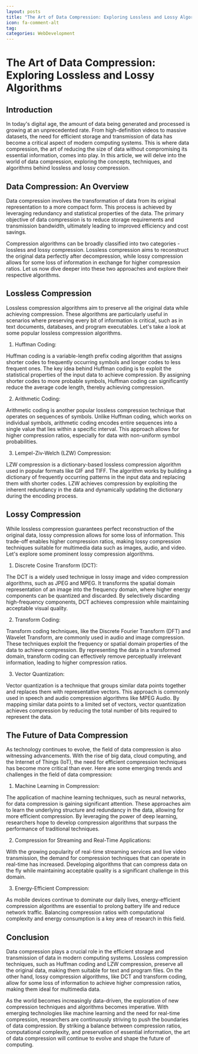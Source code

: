```yaml
---
layout: posts
title: "The Art of Data Compression: Exploring Lossless and Lossy Algorithms"
icon: fa-comment-alt
tag:      
categories: WebDevelopment
---
```



# The Art of Data Compression: Exploring Lossless and Lossy Algorithms

## Introduction

In today's digital age, the amount of data being generated and processed is growing at an unprecedented rate. From high-definition videos to massive datasets, the need for efficient storage and transmission of data has become a critical aspect of modern computing systems. This is where data compression, the art of reducing the size of data without compromising its essential information, comes into play. In this article, we will delve into the world of data compression, exploring the concepts, techniques, and algorithms behind lossless and lossy compression.

## Data Compression: An Overview

Data compression involves the transformation of data from its original representation to a more compact form. This process is achieved by leveraging redundancy and statistical properties of the data. The primary objective of data compression is to reduce storage requirements and transmission bandwidth, ultimately leading to improved efficiency and cost savings.

Compression algorithms can be broadly classified into two categories - lossless and lossy compression. Lossless compression aims to reconstruct the original data perfectly after decompression, while lossy compression allows for some loss of information in exchange for higher compression ratios. Let us now dive deeper into these two approaches and explore their respective algorithms.

## Lossless Compression

Lossless compression algorithms aim to preserve all the original data while achieving compression. These algorithms are particularly useful in scenarios where preserving every bit of information is critical, such as in text documents, databases, and program executables. Let's take a look at some popular lossless compression algorithms.

1. Huffman Coding:

Huffman coding is a variable-length prefix coding algorithm that assigns shorter codes to frequently occurring symbols and longer codes to less frequent ones. The key idea behind Huffman coding is to exploit the statistical properties of the input data to achieve compression. By assigning shorter codes to more probable symbols, Huffman coding can significantly reduce the average code length, thereby achieving compression.

2. Arithmetic Coding:

Arithmetic coding is another popular lossless compression technique that operates on sequences of symbols. Unlike Huffman coding, which works on individual symbols, arithmetic coding encodes entire sequences into a single value that lies within a specific interval. This approach allows for higher compression ratios, especially for data with non-uniform symbol probabilities.

3. Lempel-Ziv-Welch (LZW) Compression:

LZW compression is a dictionary-based lossless compression algorithm used in popular formats like GIF and TIFF. The algorithm works by building a dictionary of frequently occurring patterns in the input data and replacing them with shorter codes. LZW achieves compression by exploiting the inherent redundancy in the data and dynamically updating the dictionary during the encoding process.

## Lossy Compression

While lossless compression guarantees perfect reconstruction of the original data, lossy compression allows for some loss of information. This trade-off enables higher compression ratios, making lossy compression techniques suitable for multimedia data such as images, audio, and video. Let's explore some prominent lossy compression algorithms.

1. Discrete Cosine Transform (DCT):

The DCT is a widely used technique in lossy image and video compression algorithms, such as JPEG and MPEG. It transforms the spatial domain representation of an image into the frequency domain, where higher energy components can be quantized and discarded. By selectively discarding high-frequency components, DCT achieves compression while maintaining acceptable visual quality.

2. Transform Coding:

Transform coding techniques, like the Discrete Fourier Transform (DFT) and Wavelet Transform, are commonly used in audio and image compression. These techniques exploit the frequency or spatial domain properties of the data to achieve compression. By representing the data in a transformed domain, transform coding can effectively remove perceptually irrelevant information, leading to higher compression ratios.

3. Vector Quantization:

Vector quantization is a technique that groups similar data points together and replaces them with representative vectors. This approach is commonly used in speech and audio compression algorithms like MPEG Audio. By mapping similar data points to a limited set of vectors, vector quantization achieves compression by reducing the total number of bits required to represent the data.

## The Future of Data Compression

As technology continues to evolve, the field of data compression is also witnessing advancements. With the rise of big data, cloud computing, and the Internet of Things (IoT), the need for efficient compression techniques has become more critical than ever. Here are some emerging trends and challenges in the field of data compression:

1. Machine Learning in Compression:

The application of machine learning techniques, such as neural networks, for data compression is gaining significant attention. These approaches aim to learn the underlying structure and redundancy in the data, allowing for more efficient compression. By leveraging the power of deep learning, researchers hope to develop compression algorithms that surpass the performance of traditional techniques.

2. Compression for Streaming and Real-Time Applications:

With the growing popularity of real-time streaming services and live video transmission, the demand for compression techniques that can operate in real-time has increased. Developing algorithms that can compress data on the fly while maintaining acceptable quality is a significant challenge in this domain.

3. Energy-Efficient Compression:

As mobile devices continue to dominate our daily lives, energy-efficient compression algorithms are essential to prolong battery life and reduce network traffic. Balancing compression ratios with computational complexity and energy consumption is a key area of research in this field.

## Conclusion

Data compression plays a crucial role in the efficient storage and transmission of data in modern computing systems. Lossless compression techniques, such as Huffman coding and LZW compression, preserve all the original data, making them suitable for text and program files. On the other hand, lossy compression algorithms, like DCT and transform coding, allow for some loss of information to achieve higher compression ratios, making them ideal for multimedia data.

As the world becomes increasingly data-driven, the exploration of new compression techniques and algorithms becomes imperative. With emerging technologies like machine learning and the need for real-time compression, researchers are continuously striving to push the boundaries of data compression. By striking a balance between compression ratios, computational complexity, and preservation of essential information, the art of data compression will continue to evolve and shape the future of computing.